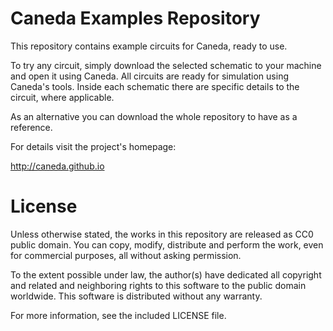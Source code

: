 Caneda Examples Repository
==========================

This repository contains example circuits for Caneda, ready to use.

To try any circuit, simply download the selected schematic to your machine and open it using Caneda. All circuits are ready for simulation using Caneda's tools. Inside each schematic there are specific details to the circuit, where applicable.

As an alternative you can download the whole repository to have as a reference.

For details visit the project's homepage:

http://caneda.github.io

License
=======
Unless otherwise stated, the works in this repository are released as CC0 public domain. You can copy, modify, distribute and perform the work, even for commercial purposes, all without asking permission.

To the extent possible under law, the author(s) have dedicated all copyright and related and neighboring rights to this software to the public domain worldwide. This software is distributed without any warranty.

For more information, see the included LICENSE file.
